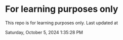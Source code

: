 # For learning purposes only
This repo is for learning purposes only.
Last updated at

Saturday, October 5, 2024 1:35:28 PM

